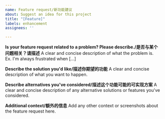 ```yaml
---
name: Feature request/新功能建议
about: Suggest an idea for this project
title: "[Feature]"
labels: enhancement
assignees: ''

---
```


**Is your feature request related to a problem? Please describe./是否与某个问题相关？请描述**
A clear and concise description of what the problem is. Ex. I'm always frustrated when [...]

**Describe the solution you'd like/描述你期望的功能**
A clear and concise description of what you want to happen.

**Describe alternatives you've considered/描述这个功能可能的可实现方案**
A clear and concise description of any alternative solutions or features you've considered.

**Additional context/额外的信息**
Add any other context or screenshots about the feature request here.
